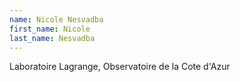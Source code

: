 ```yaml
---
name: Nicole Nesvadba
first_name: Nicole
last_name: Nesvadba
---
```


Laboratoire Lagrange, Observatoire de la Cote d'Azur